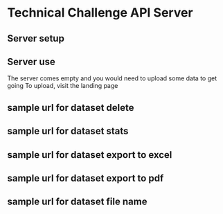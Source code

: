 # Technical Challenge API Server

## Server setup

## Server use
The server comes empty and you would need to upload some data to get going
To upload, visit the landing page
## sample url for dataset delete

## sample url for dataset stats

## sample url for dataset export to excel

## sample url for dataset export to pdf

## sample url for dataset file name
